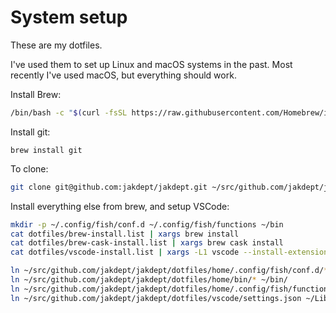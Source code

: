 # System setup

These are my dotfiles.

I've used them to set up Linux and macOS systems in the past.
Most recently I've used macOS, but everything should work.


Install Brew:
```bash
/bin/bash -c "$(curl -fsSL https://raw.githubusercontent.com/Homebrew/install/master/install.sh)" 
```
Install git:
```
brew install git
```

To clone:
```bash
git clone git@github.com:jakdept/jakdept.git ~/src/github.com/jakdept/jakdept
```

Install everything else from brew, and setup VSCode:
```bash
mkdir -p ~/.config/fish/conf.d ~/.config/fish/functions ~/bin
cat dotfiles/brew-install.list | xargs brew install
cat dotfiles/brew-cask-install.list | xargs brew cask install
cat dotfiles/vscode-install.list | xargs -L1 vscode --install-extension

ln ~/src/github.com/jakdept/jakdept/dotfiles/home/.config/fish/conf.d/* ~/.config/fish/conf.d/
ln ~/src/github.com/jakdept/jakdept/dotfiles/home/bin/* ~/bin/
ln ~/src/github.com/jakdept/jakdept/dotfiles/home/.config/fish/functions/fish_prompt.fish ~/.config/fish/functions/
ln ~/src/github.com/jakdept/jakdept/dotfiles/vscode/settings.json ~/Library/Application\ Support/Code/User/
```


